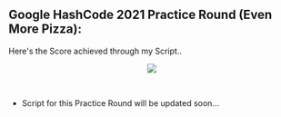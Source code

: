 ## Google HashCode 2021 Practice Round (Even More Pizza):

Here's the Score achieved through my Script.. 
<p align='center'>
	<img src='https://user-images.githubusercontent.com/72680045/104797628-adcdb900-57e5-11eb-8c4f-30c34717ef7f.PNG'>
</p>
<br>

- Script for this Practice Round will be updated soon...  